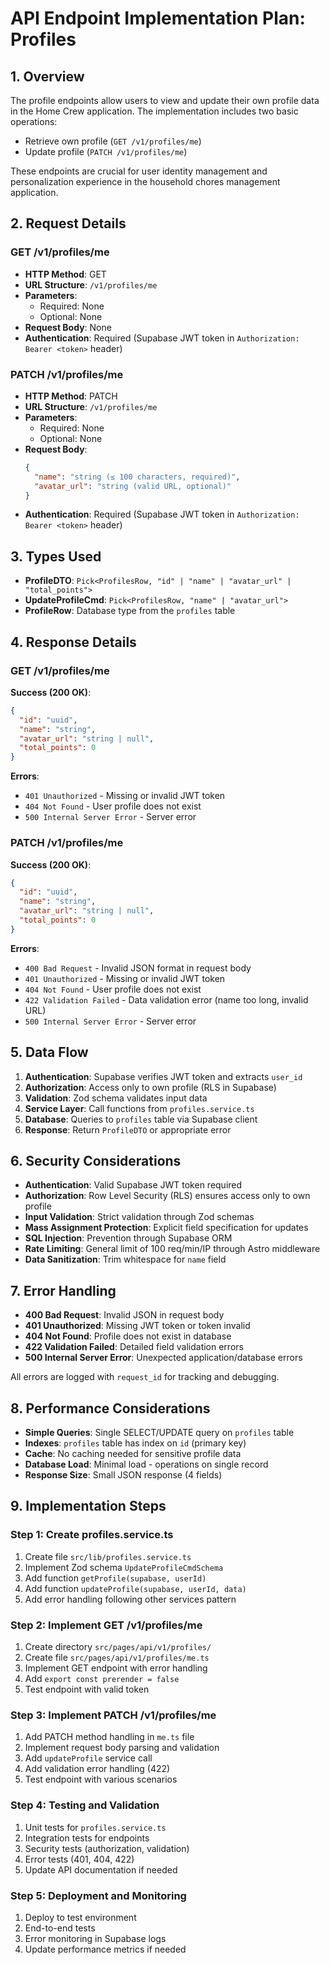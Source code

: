 # API Endpoint Implementation Plan: Profiles

## 1. Overview

The profile endpoints allow users to view and update their own profile data in the Home Crew application. The implementation includes two basic operations:

- Retrieve own profile (`GET /v1/profiles/me`)
- Update profile (`PATCH /v1/profiles/me`)

These endpoints are crucial for user identity management and personalization experience in the household chores management application.

## 2. Request Details

### GET /v1/profiles/me

- **HTTP Method**: GET
- **URL Structure**: `/v1/profiles/me`
- **Parameters**:
  - Required: None
  - Optional: None
- **Request Body**: None
- **Authentication**: Required (Supabase JWT token in `Authorization: Bearer <token>` header)

### PATCH /v1/profiles/me

- **HTTP Method**: PATCH
- **URL Structure**: `/v1/profiles/me`
- **Parameters**:
  - Required: None
  - Optional: None
- **Request Body**:
  ```json
  {
    "name": "string (≤ 100 characters, required)",
    "avatar_url": "string (valid URL, optional)"
  }
  ```
- **Authentication**: Required (Supabase JWT token in `Authorization: Bearer <token>` header)

## 3. Types Used

- **ProfileDTO**: `Pick<ProfilesRow, "id" | "name" | "avatar_url" | "total_points">`
- **UpdateProfileCmd**: `Pick<ProfilesRow, "name" | "avatar_url">`
- **ProfileRow**: Database type from the `profiles` table

## 4. Response Details

### GET /v1/profiles/me

**Success (200 OK)**:

```json
{
  "id": "uuid",
  "name": "string",
  "avatar_url": "string | null",
  "total_points": 0
}
```

**Errors**:

- `401 Unauthorized` - Missing or invalid JWT token
- `404 Not Found` - User profile does not exist
- `500 Internal Server Error` - Server error

### PATCH /v1/profiles/me

**Success (200 OK)**:

```json
{
  "id": "uuid",
  "name": "string",
  "avatar_url": "string | null",
  "total_points": 0
}
```

**Errors**:

- `400 Bad Request` - Invalid JSON format in request body
- `401 Unauthorized` - Missing or invalid JWT token
- `404 Not Found` - User profile does not exist
- `422 Validation Failed` - Data validation error (name too long, invalid URL)
- `500 Internal Server Error` - Server error

## 5. Data Flow

1. **Authentication**: Supabase verifies JWT token and extracts `user_id`
2. **Authorization**: Access only to own profile (RLS in Supabase)
3. **Validation**: Zod schema validates input data
4. **Service Layer**: Call functions from `profiles.service.ts`
5. **Database**: Queries to `profiles` table via Supabase client
6. **Response**: Return `ProfileDTO` or appropriate error

## 6. Security Considerations

- **Authentication**: Valid Supabase JWT token required
- **Authorization**: Row Level Security (RLS) ensures access only to own profile
- **Input Validation**: Strict validation through Zod schemas
- **Mass Assignment Protection**: Explicit field specification for updates
- **SQL Injection**: Prevention through Supabase ORM
- **Rate Limiting**: General limit of 100 req/min/IP through Astro middleware
- **Data Sanitization**: Trim whitespace for `name` field

## 7. Error Handling

- **400 Bad Request**: Invalid JSON in request body
- **401 Unauthorized**: Missing JWT token or token invalid
- **404 Not Found**: Profile does not exist in database
- **422 Validation Failed**: Detailed field validation errors
- **500 Internal Server Error**: Unexpected application/database errors

All errors are logged with `request_id` for tracking and debugging.

## 8. Performance Considerations

- **Simple Queries**: Single SELECT/UPDATE query on `profiles` table
- **Indexes**: `profiles` table has index on `id` (primary key)
- **Cache**: No caching needed for sensitive profile data
- **Database Load**: Minimal load - operations on single record
- **Response Size**: Small JSON response (4 fields)

## 9. Implementation Steps

### Step 1: Create profiles.service.ts

1. Create file `src/lib/profiles.service.ts`
2. Implement Zod schema `UpdateProfileCmdSchema`
3. Add function `getProfile(supabase, userId)`
4. Add function `updateProfile(supabase, userId, data)`
5. Add error handling following other services pattern

### Step 2: Implement GET /v1/profiles/me

1. Create directory `src/pages/api/v1/profiles/`
2. Create file `src/pages/api/v1/profiles/me.ts`
3. Implement GET endpoint with error handling
4. Add `export const prerender = false`
5. Test endpoint with valid token

### Step 3: Implement PATCH /v1/profiles/me

1. Add PATCH method handling in `me.ts` file
2. Implement request body parsing and validation
3. Add `updateProfile` service call
4. Add validation error handling (422)
5. Test endpoint with various scenarios

### Step 4: Testing and Validation

1. Unit tests for `profiles.service.ts`
2. Integration tests for endpoints
3. Security tests (authorization, validation)
4. Error tests (401, 404, 422)
5. Update API documentation if needed

### Step 5: Deployment and Monitoring

1. Deploy to test environment
2. End-to-end tests
3. Error monitoring in Supabase logs
4. Update performance metrics if needed
